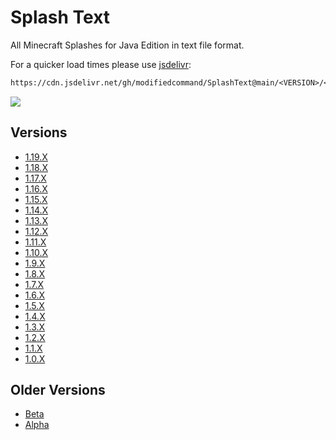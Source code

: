 # Splash Text

All Minecraft Splashes for Java Edition in text file format.

For a quicker load times please use [jsdelivr](https://cdn.jsdelivr.net/gh/modifiedcommand/SplashText@main/):

```txt
https://cdn.jsdelivr.net/gh/modifiedcommand/SplashText@main/<VERSION>/<FILE>
```

[![](https://data.jsdelivr.com/v1/package/gh/modifiedcommand/SplashText/badge?style=rounded)](https://www.jsdelivr.com/package/gh/modifiedcommand/SplashText)

## Versions

- [1.19.X](1.19/)
- [1.18.X](1.18/)
- [1.17.X](1.17/)
- [1.16.X](1.16/)
- [1.15.X](1.15/)
- [1.14.X](1.14/)
- [1.13.X](1.13/)
- [1.12.X](1.12/)
- [1.11.X](1.11/)
- [1.10.X](1.10/)
- [1.9.X](1.9/)
- [1.8.X](1.8/)
- [1.7.X](1.7/)
- [1.6.X](1.6/)
- [1.5.X](1.5/)
- [1.4.X](1.4/)
- [1.3.X](1.3/)
- [1.2.X](1.2/)
- [1.1.X](1.1/)
- [1.0.X](1.0/)

## Older Versions

- [Beta](old_beta/)
- [Alpha](old_alpha/)
